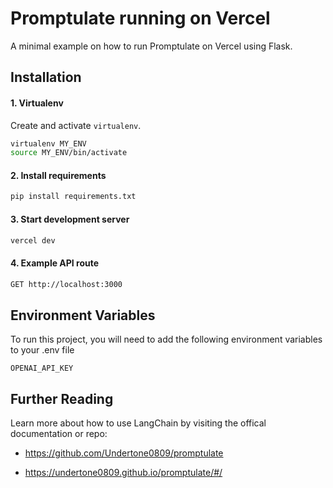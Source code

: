 # Promptulate running on Vercel

A minimal example on how to run Promptulate on Vercel using Flask.

## Installation

#### 1. Virtualenv
Create and activate `virtualenv`.

```bash
virtualenv MY_ENV
source MY_ENV/bin/activate
```

#### 2. Install requirements
```bash
pip install requirements.txt
```

#### 3. Start development server
```bash
vercel dev
```

#### 4. Example API route
```bash
GET http://localhost:3000
```

## Environment Variables

To run this project, you will need to add the following environment variables to your .env file

`OPENAI_API_KEY`


## Further Reading

Learn more about how to use LangChain by visiting the offical documentation or repo:

- https://github.com/Undertone0809/promptulate

- https://undertone0809.github.io/promptulate/#/